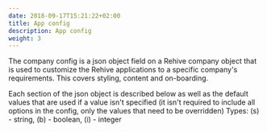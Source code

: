 ```yaml
---
date: 2018-09-17T15:21:22+02:00
title: App config
description: App config
weight: 3
---
```


The company config is a json object field on a Rehive company object that is used to customize the Rehive applications to a specific company's requirements. This covers styling, content and on-boarding.

Each section of the json object is described below as well as the default values that are used if a value isn't specified (it isn't required to include all options in the config, only the values that need to be overridden)
Types: (s) - string, (b) - boolean, (i) - integer
